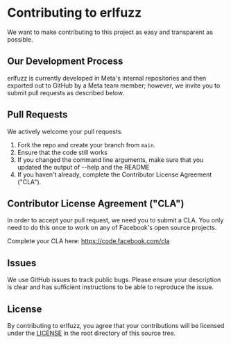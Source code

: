 # Contributing to erlfuzz

We want to make contributing to this project as easy and transparent as possible.

## Our Development Process

erlfuzz is currently developed in Meta's internal repositories and then exported
out to GitHub by a Meta team member; however, we invite you to submit pull
requests as described below.

## Pull Requests

We actively welcome your pull requests.

1. Fork the repo and create your branch from `main`.
2. Ensure that the code still works
3. If you changed the command line arguments, make sure that you updated the output of --help and the README
4. If you haven't already, complete the Contributor License Agreement ("CLA").

## Contributor License Agreement ("CLA")

In order to accept your pull request, we need you to submit a CLA. You only need
to do this once to work on any of Facebook's open source projects.

Complete your CLA here: <https://code.facebook.com/cla>

## Issues

We use GitHub issues to track public bugs. Please ensure your description is
clear and has sufficient instructions to be able to reproduce the issue.

## License

By contributing to erlfuzz, you agree that your contributions will be
licensed under the [LICENSE](LICENSE) in the root directory of this source tree.
